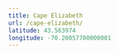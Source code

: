```yaml
---
title: Cape Elizabeth
url: /cape-elizabeth/
latitude: 43.563974
longitude: -70.20057700000001
---
```

